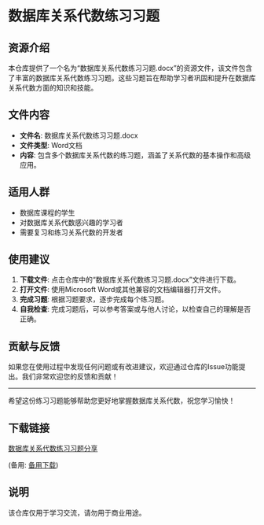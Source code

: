 # 数据库关系代数练习习题

## 资源介绍

本仓库提供了一个名为“数据库关系代数练习习题.docx”的资源文件，该文件包含了丰富的数据库关系代数练习习题。这些习题旨在帮助学习者巩固和提升在数据库关系代数方面的知识和技能。

## 文件内容

- **文件名**: 数据库关系代数练习习题.docx
- **文件类型**: Word文档
- **内容**: 包含多个数据库关系代数的练习题，涵盖了关系代数的基本操作和高级应用。

## 适用人群

- 数据库课程的学生
- 对数据库关系代数感兴趣的学习者
- 需要复习和练习关系代数的开发者

## 使用建议

1. **下载文件**: 点击仓库中的“数据库关系代数练习习题.docx”文件进行下载。
2. **打开文件**: 使用Microsoft Word或其他兼容的文档编辑器打开文件。
3. **完成习题**: 根据习题要求，逐步完成每个练习题。
4. **自我检查**: 完成习题后，可以参考答案或与他人讨论，以检查自己的理解是否正确。

## 贡献与反馈

如果您在使用过程中发现任何问题或有改进建议，欢迎通过仓库的Issue功能提出。我们非常欢迎您的反馈和贡献！

---

希望这份练习习题能够帮助您更好地掌握数据库关系代数，祝您学习愉快！

## 下载链接
[数据库关系代数练习习题分享](https://pan.quark.cn/s/3838dc6da29f) 

(备用: [备用下载](https://pan.baidu.com/s/1XEyUV34y0pKthQrAykl7Kg?pwd=1234))

## 说明

该仓库仅用于学习交流，请勿用于商业用途。
